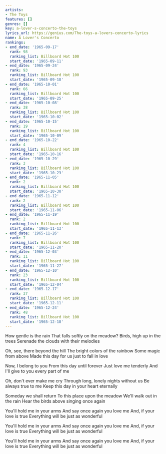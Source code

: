 ```yaml
---
artists:
- The Toys
features: []
genres: []
key: a-lover-s-concerto-the-toys
lyrics_url: https://genius.com/The-toys-a-lovers-concerto-lyrics
name: A Lover's Concerto
rankings:
- end_date: '1965-09-17'
  rank: 98
  ranking_list: Billboard Hot 100
  start_date: '1965-09-11'
- end_date: '1965-09-24'
  rank: 93
  ranking_list: Billboard Hot 100
  start_date: '1965-09-18'
- end_date: '1965-10-01'
  rank: 66
  ranking_list: Billboard Hot 100
  start_date: '1965-09-25'
- end_date: '1965-10-08'
  rank: 38
  ranking_list: Billboard Hot 100
  start_date: '1965-10-02'
- end_date: '1965-10-15'
  rank: 19
  ranking_list: Billboard Hot 100
  start_date: '1965-10-09'
- end_date: '1965-10-22'
  rank: 4
  ranking_list: Billboard Hot 100
  start_date: '1965-10-16'
- end_date: '1965-10-29'
  rank: 3
  ranking_list: Billboard Hot 100
  start_date: '1965-10-23'
- end_date: '1965-11-05'
  rank: 2
  ranking_list: Billboard Hot 100
  start_date: '1965-10-30'
- end_date: '1965-11-12'
  rank: 2
  ranking_list: Billboard Hot 100
  start_date: '1965-11-06'
- end_date: '1965-11-19'
  rank: 2
  ranking_list: Billboard Hot 100
  start_date: '1965-11-13'
- end_date: '1965-11-26'
  rank: 7
  ranking_list: Billboard Hot 100
  start_date: '1965-11-20'
- end_date: '1965-12-03'
  rank: 11
  ranking_list: Billboard Hot 100
  start_date: '1965-11-27'
- end_date: '1965-12-10'
  rank: 23
  ranking_list: Billboard Hot 100
  start_date: '1965-12-04'
- end_date: '1965-12-17'
  rank: 37
  ranking_list: Billboard Hot 100
  start_date: '1965-12-11'
- end_date: '1965-12-24'
  rank: 48
  ranking_list: Billboard Hot 100
  start_date: '1965-12-18'
---
```

How gentle is the rain
That falls softly on the meadow?
Birds, high up in the trees
Serenade the clouds with their melodies

Oh, see, there beyond the hill
The bright colors of the rainbow
Some magic from above
Made this day for us just to fall in love

Now, I belong to you
From this day until forever
Just love me tenderly
And I'll give to you every part of me

Oh, don't ever make me cry
Through long, lonely nights without us
Be always true to me
Keep this day in your heart eternally

Someday we shall return
To this place upon the meadow
We'll walk out in the rain
Hear the birds above singing once again

You'll hold me in your arms
And say once again you love me
And, if your love is true
Everything will be just as wonderful

You'll hold me in your arms
And say once again you love me
And, if your love is true
Everything will be just as wonderful

You'll hold me in your arms
And say once again you love me
And, if your love is true
Everything will be just as wonderful
